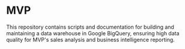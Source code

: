 # MVP
This repository contains scripts and documentation for building and maintaining a data warehouse in Google BigQuery, ensuring high data quality for MVP's sales analysis and business intelligence reporting.
